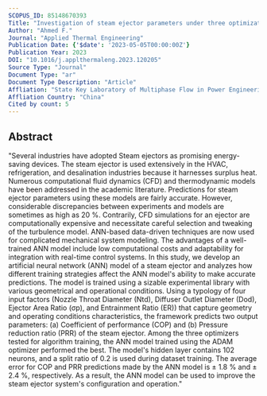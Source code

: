```yaml
---
SCOPUS_ID: 85148670393
Title: "Investigation of steam ejector parameters under three optimization algorithm using ANN"
Author: "Ahmed F."
Journal: "Applied Thermal Engineering"
Publication Date: {'$date': '2023-05-05T00:00:00Z'}
Publication Year: 2023
DOI: "10.1016/j.applthermaleng.2023.120205"
Source Type: "Journal"
Document Type: "ar"
Document Type Description: "Article"
Affliation: "State Key Laboratory of Multiphase Flow in Power Engineering"
Affliation Country: "China"
Cited by count: 5
---
```


## Abstract
"Several industries have adopted Steam ejectors as promising energy-saving devices. The steam ejector is used extensively in the HVAC, refrigeration, and desalination industries because it harnesses surplus heat. Numerous computational fluid dynamics (CFD) and thermodynamic models have been addressed in the academic literature. Predictions for steam ejector parameters using these models are fairly accurate. However, considerable discrepancies between experiments and models are sometimes as high as 20 %. Contrarily, CFD simulations for an ejector are computationally expensive and necessitate careful selection and tweaking of the turbulence model. ANN-based data-driven techniques are now used for complicated mechanical system modeling. The advantages of a well-trained ANN model include low computational costs and adaptability for integration with real-time control systems. In this study, we develop an artificial neural network (ANN) model of a steam ejector and analyzes how different training strategies affect the ANN model's ability to make accurate predictions. The model is trained using a sizable experimental library with various geometrical and operational conditions. Using a typology of four input factors (Nozzle Throat Diameter (Ntd), Diffuser Outlet Diameter (Dod), Ejector Area Ratio (σp), and Entrainment Ratio (ER)) that capture geometry and operating conditions characteristics, the framework predicts two output parameters: (a) Coefficient of performance (COP) and (b) Pressure reduction ratio (PRR) of the steam ejector. Among the three optimizers tested for algorithm training, the ANN model trained using the ADAM optimizer performed the best. The model's hidden layer contains 102 neurons, and a split ratio of 0.2 is used during dataset training. The average error for COP and PRR predictions made by the ANN model is ± 1.8 % and ± 2.4 %, respectively. As a result, the ANN model can be used to improve the steam ejector system's configuration and operation."
